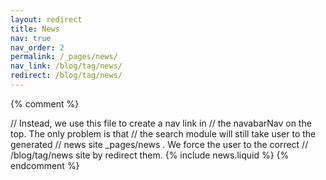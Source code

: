 ```yaml
---
layout: redirect
title: News
nav: true
nav_order: 2
permalink: /_pages/news/
nav_link: /blog/tag/news/
redirect: /blog/tag/news/
---
```


{% comment %}
<!-- We don't use news.liquid to render news collection anymore -->
// Instead, we use this file to create a nav link in
// the navabarNav on the top. The only problem is that
// the search module will still take user to the generated
// news site _pages/news .  We force the user to the correct
// /blog/tag/news site by redirect them.
{% include news.liquid %}
{% endcomment %}
